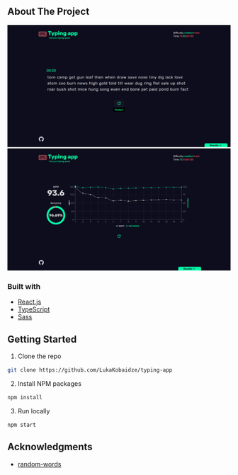 ## About The Project

![Project image](screenshot.jpg)
![Project image](screenshot2.jpg)

### Built with

- [React.js](https://reactjs.org/)
- [TypeScript](https://www.typescriptlang.org/)
- [Sass](https://sass-lang.com/)

## Getting Started

1. Clone the repo
```sh
git clone https://github.com/LukaKobaidze/typing-app
```
2. Install NPM packages
```sh
npm install
```
3. Run locally
```sh
npm start
```

## Acknowledgments

- [random-words](https://github.com/apostrophecms/random-words)
